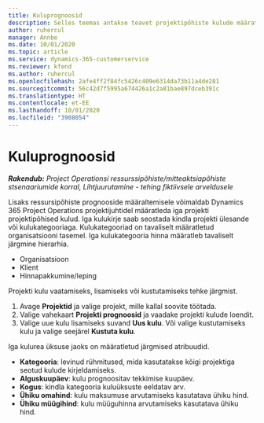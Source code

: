 ```yaml
---
title: Kuluprognoosid
description: Selles teemas antakse teavet projektipõhiste kulude määratlemise või prognoosimise kohta.
author: ruhercul
manager: Annbe
ms.date: 10/01/2020
ms.topic: article
ms.service: dynamics-365-customerservice
ms.reviewer: kfend
ms.author: ruhercul
ms.openlocfilehash: 2afe4ff2f84fc5426c409e6314da73b11a4de281
ms.sourcegitcommit: 56c42d7f5995a674426a1c2a81bae897dceb391c
ms.translationtype: HT
ms.contentlocale: et-EE
ms.lasthandoff: 10/01/2020
ms.locfileid: "3908054"
---
```

# <a name="expense-estimates"></a>Kuluprognoosid
_**Rakendub:** Project Operationsi ressurssipõhiste/mitteaktsiapõhiste stsenaariumide korral,  Lihtjuurutamine - tehing fiktiivsele arveldusele_

Lisaks ressursipõhiste prognooside määraltemisele võimaldab Dynamics 365 Project Operations projektijuhtidel määratleda iga projekti projektipõhised kulud. Iga kulukirje saab seostada kindla projekti ülesande või kulukategooriaga. Kulukategooriad on tavaliselt määratletud organisatsiooni tasemel. Iga kulukategooria hinna määratleb tavaliselt järgmine hierarhia.

- Organisatsioon
- Klient
- Hinnapakkumine/leping

Projekti kulu vaatamiseks, lisamiseks või kustutamiseks tehke järgmist.

1. Avage **Projektid** ja valige projekt, mille kallal soovite töötada.
2. Valige vahekaart **Projekti prognoosid** ja vaadake projekti kulude loendit.
3. Valige uue kulu lisamiseks suvand **Uus kulu**. Või valige kustutamiseks kulu ja valige seejärel **Kustuta kulu**.

Iga kulurea üksuse jaoks on määratletud järgmised atribuudid.

- **Kategooria**: levinud rühmitused, mida kasutatakse kõigi projektiga seotud kulude kirjeldamiseks.
- **Alguskuupäev**: kulu prognoositav tekkimise kuupäev.
- **Kogus**: kindla kategooria kuluüksuste eeldatav arv.
- **Ühiku omahind**: kulu maksumuse arvutamiseks kasutatava ühiku hind.
- **Ühiku müügihind**: kulu müüguhinna arvutamiseks kasutatava ühiku hind.

